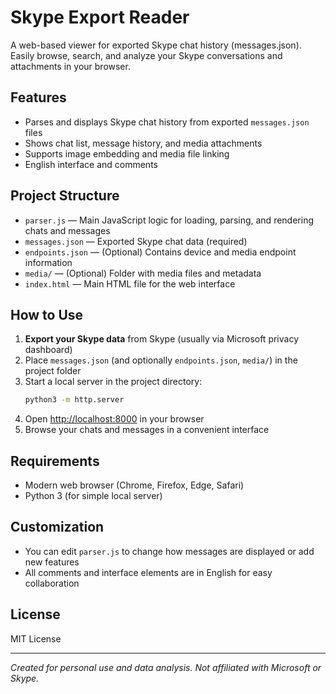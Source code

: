 # Skype Export Reader

A web-based viewer for exported Skype chat history (messages.json). Easily browse, search, and analyze your Skype conversations and attachments in your browser.

## Features
- Parses and displays Skype chat history from exported `messages.json` files
- Shows chat list, message history, and media attachments
- Supports image embedding and media file linking
- English interface and comments

## Project Structure
- `parser.js` — Main JavaScript logic for loading, parsing, and rendering chats and messages
- `messages.json` — Exported Skype chat data (required)
- `endpoints.json` — (Optional) Contains device and media endpoint information
- `media/` — (Optional) Folder with media files and metadata
- `index.html` — Main HTML file for the web interface

## How to Use
1. **Export your Skype data** from Skype (usually via Microsoft privacy dashboard)
2. Place `messages.json` (and optionally `endpoints.json`, `media/`) in the project folder
3. Start a local server in the project directory:
   ```sh
   python3 -m http.server
   ```
4. Open [http://localhost:8000](http://localhost:8000) in your browser
5. Browse your chats and messages in a convenient interface

## Requirements
- Modern web browser (Chrome, Firefox, Edge, Safari)
- Python 3 (for simple local server)

## Customization
- You can edit `parser.js` to change how messages are displayed or add new features
- All comments and interface elements are in English for easy collaboration

## License
MIT License

---

*Created for personal use and data analysis. Not affiliated with Microsoft or Skype.* 